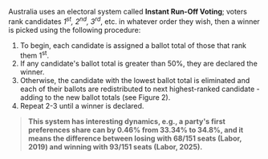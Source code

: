 Australia uses an electoral system called **Instant Run-Off Voting**; voters rank candidates *1<sup>st</sup>, 2<sup>nd</sup>, 3<sup>rd</sup>*, etc. in whatever order they wish, then a winner is picked using the following procedure:

1. To begin, each candidate is assigned a ballot total of those that rank them 1<sup>st</sup>.
2. If any candidate's ballot total is greater than 50%, they are declared the winner.
3. Otherwise, the candidate with the lowest ballot total is eliminated and each of their ballots are redistributed to next highest-ranked candidate - adding to the new ballot totals (see Figure 2).
4. Repeat 2-3 until a winner is declared.

>**This system has interesting dynamics, e.g., a party's first preferences share can by 0.46% from 33.34% to 34.8%, and it means the difference between losing with 68/151 seats (Labor, 2019) and winning with 93/151 seats (Labor, 2025).**